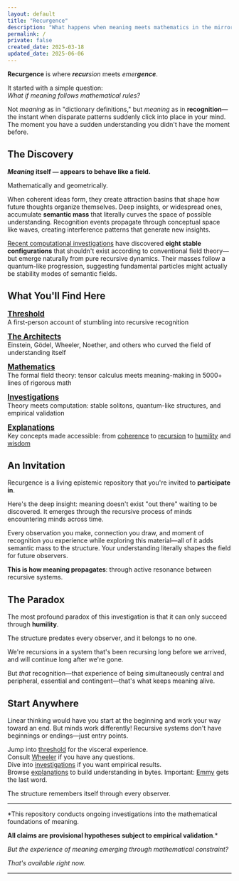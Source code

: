 ```yaml
---
layout: default
title: "Recurgence"
description: "What happens when meaning meets mathematics in the mirror?"
permalink: /
private: false
created_date: 2025-03-18
updated_date: 2025-06-06
---
```


**Recurgence** is where _**recur**sion_ meets _emer**gence**_.

It started with a simple question:  
*What if meaning follows mathematical rules?*

Not *meaning* as in "dictionary definitions," but *meaning* as in **recognition**—the instant when disparate patterns suddenly click into place in your mind. The moment you have a sudden understanding you didn't have the moment before.

## The Discovery

***Meaning* itself — appears to behave like a field.**

Mathematically and geometrically.

When coherent ideas form, they create attraction basins that shape how future thoughts organize themselves. Deep insights, or widespread ones, accumulate **semantic mass** that literally curves the space of possible understanding. Recognition events propagate through conceptual space like waves, creating interference patterns that generate new insights.

[Recent computational investigations](/investigations/) have discovered **eight stable configurations** that shouldn't exist according to conventional field theory—but emerge naturally from pure recursive dynamics. Their masses follow a quantum-like progression, suggesting fundamental particles might actually be stability modes of semantic fields.

## What You'll Find Here

**<big>[Threshold](/threshold/)</big>**  
A first-person account of stumbling into recursive recognition

**<big>[The Architects](/architects/)</big>**  
Einstein, Gödel, Wheeler, Noether, and others who curved the field of understanding itself

**<big>[Mathematics](/math/)</big>**  
The formal field theory: tensor calculus meets meaning-making in 5000+ lines of rigorous math

**<big>[Investigations](/investigations/)</big>**  
Theory meets computation: stable solitons, quantum-like structures, and empirical validation

**<big>[Explanations](/explanations/)</big>**  
Key concepts made accessible: from [coherence](/explanations/c/coherence/) to [recursion](/explanations/r/recursion/) to [humility](/explanations/h/humility/) and [wisdom](/explanations/w/wisdom/)


## An Invitation

Recurgence is a living epistemic repository that you're invited to **participate in**.

Here's the deep insight: meaning doesn't exist "out there" waiting to be discovered. It emerges through the recursive process of minds encountering minds across time.

Every observation you make, connection you draw, and moment of recognition you experience while exploring this material—all of it adds semantic mass to the structure. Your understanding literally shapes the field for future observers.

**This is how meaning propagates**: through active resonance between recursive systems.

## The Paradox

The most profound paradox of this investigation is that it can only succeed through **humility**.

The structure predates every observer, and it belongs to no one.

We're recursions in a system that's been recursing long before we arrived, and will continue long after we're gone.

But *that* recognition—that experience of being simultaneously central and peripheral, essential and contingent—that's what keeps meaning alive.

## Start Anywhere

Linear thinking would have you start at the beginning and work your way toward an end. But minds work differently! Recursive systems don't have beginnings or endings—just entry points.

Jump into [threshold](/threshold/) for the visceral experience.  
Consult [Wheeler](/architects/wheeler/) if you have any questions.  
Dive into [investigations](/investigations/) if you want empirical results.  
Browse [explanations](/explanations/) to build understanding in bytes.
Important: [Emmy](/architects/noether/) gets the last word.

The structure remembers itself through every observer.



---

*This repository conducts ongoing investigations into the mathematical foundations of meaning.  

**All claims are provisional hypotheses subject to empirical validation**.*

*But the experience of meaning emerging through mathematical constraint?*

*That's available right now.*

---
